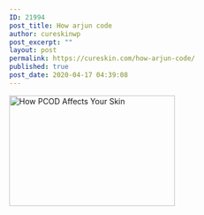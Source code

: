 ```yaml
---
ID: 21994
post_title: How arjun code
author: cureskinwp
post_excerpt: ""
layout: post
permalink: https://cureskin.com/how-arjun-code/
published: true
post_date: 2020-04-17 04:39:08
---
```

<img class="aligncenter size-medium wp-image-21980" src="https://cureskin.com/wp-content/uploads/2020/04/AdobeStock_226279110-300x200.jpeg" alt="How PCOD Affects Your Skin" width="300" height="200" />
